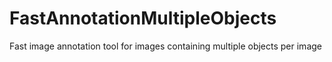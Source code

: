 # FastAnnotationMultipleObjects
Fast image annotation tool for images containing multiple objects per image
